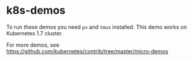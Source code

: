 # k8s-demos

To run these demos you need `pv` and `tmux` installed.
This demo works on Kubernetes 1.7 cluster.

For more demos, see https://github.com/kubernetes/contrib/tree/master/micro-demos

